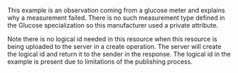 This example is an observation coming from a glucose meter and explains why a measurement failed.  There is no such measurement type defined in the Glucose specialization so this manufacturer used a private attribute. 

Note there is no logical id needed in this resource when this resource is being uploaded to the server in a create operation. The server will create the logical id and return it to the sender in the response. The logical id in the example is present due to limitations of the publishing process.